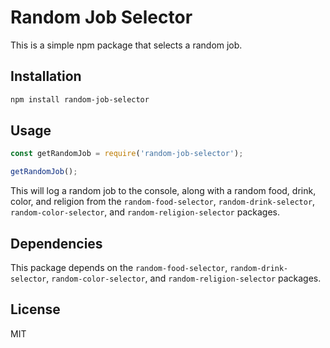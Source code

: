 
# Random Job Selector

This is a simple npm package that selects a random job.

## Installation

```bash
npm install random-job-selector
```

## Usage

```javascript
const getRandomJob = require('random-job-selector');

getRandomJob();
```

This will log a random job to the console, along with a random food, drink, color, and religion from the `random-food-selector`, `random-drink-selector`, `random-color-selector`, and `random-religion-selector` packages.

## Dependencies

This package depends on the `random-food-selector`, `random-drink-selector`, `random-color-selector`, and `random-religion-selector` packages.

## License

MIT

